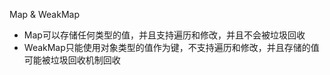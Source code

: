 Map & WeakMap
- Map可以存储任何类型的值，并且支持遍历和修改，并且不会被垃圾回收
- WeakMap只能使用对象类型的值作为键，不支持遍历和修改，并且存储的值可能被垃圾回收机制回收
